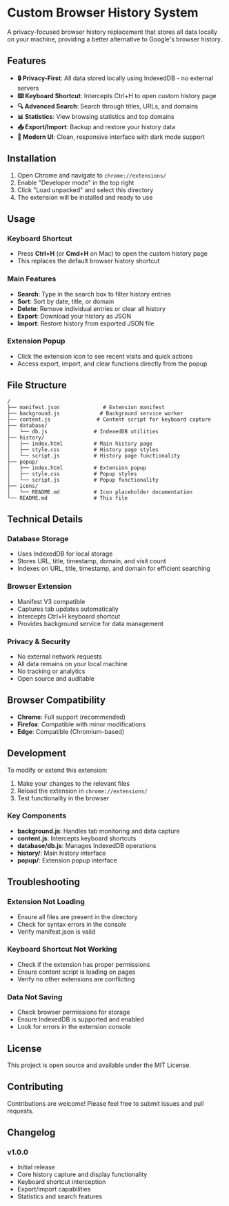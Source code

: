 # Custom Browser History System

A privacy-focused browser history replacement that stores all data locally on your machine, providing a better alternative to Google's browser history.

## Features

- **🔒 Privacy-First**: All data stored locally using IndexedDB - no external servers
- **⌨️ Keyboard Shortcut**: Intercepts Ctrl+H to open custom history page
- **🔍 Advanced Search**: Search through titles, URLs, and domains
- **📊 Statistics**: View browsing statistics and top domains
- **📤 Export/Import**: Backup and restore your history data
- **🎨 Modern UI**: Clean, responsive interface with dark mode support

## Installation

1. Open Chrome and navigate to `chrome://extensions/`
2. Enable "Developer mode" in the top right
3. Click "Load unpacked" and select this directory
4. The extension will be installed and ready to use

## Usage

### Keyboard Shortcut
- Press **Ctrl+H** (or **Cmd+H** on Mac) to open the custom history page
- This replaces the default browser history shortcut

### Main Features
- **Search**: Type in the search box to filter history entries
- **Sort**: Sort by date, title, or domain
- **Delete**: Remove individual entries or clear all history
- **Export**: Download your history as JSON
- **Import**: Restore history from exported JSON file

### Extension Popup
- Click the extension icon to see recent visits and quick actions
- Access export, import, and clear functions directly from the popup

## File Structure

```
/
├── manifest.json              # Extension manifest
├── background.js             # Background service worker
├── content.js               # Content script for keyboard capture
├── database/
│   └── db.js               # IndexedDB utilities
├── history/
│   ├── index.html          # Main history page
│   ├── style.css           # History page styles
│   └── script.js           # History page functionality
├── popup/
│   ├── index.html          # Extension popup
│   ├── style.css           # Popup styles
│   └── script.js           # Popup functionality
├── icons/
│   └── README.md           # Icon placeholder documentation
└── README.md               # This file
```

## Technical Details

### Database Storage
- Uses IndexedDB for local storage
- Stores URL, title, timestamp, domain, and visit count
- Indexes on URL, title, timestamp, and domain for efficient searching

### Browser Extension
- Manifest V3 compatible
- Captures tab updates automatically
- Intercepts Ctrl+H keyboard shortcut
- Provides background service for data management

### Privacy & Security
- No external network requests
- All data remains on your local machine
- No tracking or analytics
- Open source and auditable

## Browser Compatibility

- **Chrome**: Full support (recommended)
- **Firefox**: Compatible with minor modifications
- **Edge**: Compatible (Chromium-based)

## Development

To modify or extend this extension:

1. Make your changes to the relevant files
2. Reload the extension in `chrome://extensions/`
3. Test functionality in the browser

### Key Components
- **background.js**: Handles tab monitoring and data capture
- **content.js**: Intercepts keyboard shortcuts
- **database/db.js**: Manages IndexedDB operations
- **history/**: Main history interface
- **popup/**: Extension popup interface

## Troubleshooting

### Extension Not Loading
- Ensure all files are present in the directory
- Check for syntax errors in the console
- Verify manifest.json is valid

### Keyboard Shortcut Not Working
- Check if the extension has proper permissions
- Ensure content script is loading on pages
- Verify no other extensions are conflicting

### Data Not Saving
- Check browser permissions for storage
- Ensure IndexedDB is supported and enabled
- Look for errors in the extension console

## License

This project is open source and available under the MIT License.

## Contributing

Contributions are welcome! Please feel free to submit issues and pull requests.

## Changelog

### v1.0.0
- Initial release
- Core history capture and display functionality
- Keyboard shortcut interception
- Export/import capabilities
- Statistics and search features
